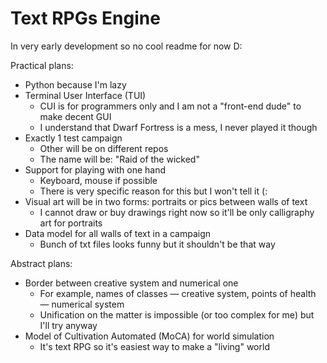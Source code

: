 # Text RPGs Engine

In very early development so no cool readme for now D:

Practical plans:
* Python because I'm lazy
* Terminal User Interface (TUI)
  - CUI is for programmers only and I am not a "front-end dude" to make decent GUI
  - I understand that Dwarf Fortress is a mess, I never played it though
* Exactly 1 test campaign
  - Other will be on different repos
  - The name will be: "Raid of the wicked"
* Support for playing with one hand
  - Keyboard, mouse if possible
  - There is very specific reason for this but I won't tell it (:
* Visual art will be in two forms: portraits or pics between walls of text
  - I cannot draw or buy drawings right now so it'll be only calligraphy art for portraits
* Data model for all walls of text in a campaign
  - Bunch of txt files looks funny but it shouldn't be that way

Abstract plans: 
* Border between creative system and numerical one
  - For example, names of classes — creative system, points of health — numerical system
  - Unification on the matter is impossible (or too complex for me) but I'll try anyway
* Model of Cultivation Automated (MoCA) for world simulation
  - It's text RPG so it's easiest way to make a "living" world
